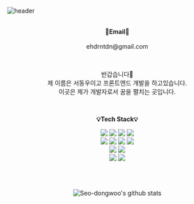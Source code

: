 ![header](https://capsule-render.vercel.app/api?type=transparent&fontColor=black&text=Welcome&height=150&fontSize=60&desc=동우's%20Github%20&descAlignY=75&descAlign=60)

<p align="center">
<br>
<Strong>📧Email📧</Strong>
<br>
<br>ehdrntdn@gmail.com<br>
</p>

<br>

<p align="center">
반갑습니다👐<br>
제 이름은 서동우이고 프론트엔드 개발을 하고있습니다.<br>
이곳은 제가 개발자로서 꿈을 펼치는 곳입니다.
<br>
</p>

<br>

<p align="center">
    <Strong>💡Tech Stack💡</Strong><br>
</p>

<p align="center" display="inline-block"> 
  <img src="https://img.shields.io/badge/python-3776AB?style=for-the-badge&logo=python&logoColor=white"> 
  <img src="https://img.shields.io/badge/html5-E34F26?style=for-the-badge&logo=html5&logoColor=white"> 
  <img src="https://img.shields.io/badge/css-1572B6?style=for-the-badge&logo=css3&logoColor=white"> 
  <img src="https://img.shields.io/badge/javascript-F7DF1E?style=for-the-badge&logo=javascript&logoColor=black"> 
  <br>
  <img src="https://img.shields.io/badge/react-61DAFB?style=for-the-badge&logo=react&logoColor=black">
  <img src="https://img.shields.io/badge/redux-61DAFB?style=for-the-badge&logo=redux&logoColor=black">
   <img src="https://img.shields.io/badge/mongoDB-47A248?style=for-the-badge&logo=MongoDB&logoColor=white">
  <img src="https://img.shields.io/badge/node.js-339933?style=for-the-badge&logo=Node.js&logoColor=white">
  <br>
  <img src="https://img.shields.io/badge/express-000000?style=for-the-badge&logo=express&logoColor=white">
  <img src="https://img.shields.io/badge/bootstrap-7952B3?style=for-the-badge&logo=bootstrap&logoColor=white">
  <br>
  <img src="https://img.shields.io/badge/github-181717?style=for-the-badge&logo=github&logoColor=white">
  <img src="https://img.shields.io/badge/git-F05032?style=for-the-badge&logo=git&logoColor=white">
</p><br>



<br>

<div align=center>

![Seo-dongwoo's github stats](https://github-readme-stats.vercel.app/api?username=Seo-dongwoo&show_icons=true)


